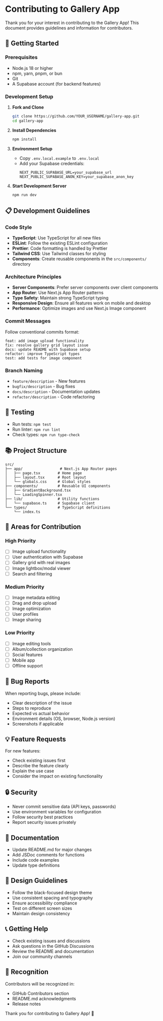 # Contributing to Gallery App

Thank you for your interest in contributing to the Gallery App! This document provides guidelines and information for contributors.

## 🚀 Getting Started

### Prerequisites

- Node.js 18 or higher
- npm, yarn, pnpm, or bun
- Git
- A Supabase account (for backend features)

### Development Setup

1. **Fork and Clone**
   ```bash
   git clone https://github.com/YOUR_USERNAME/gallery-app.git
   cd gallery-app
   ```

2. **Install Dependencies**
   ```bash
   npm install
   ```

3. **Environment Setup**
   - Copy `.env.local.example` to `.env.local`
   - Add your Supabase credentials:
     ```env
     NEXT_PUBLIC_SUPABASE_URL=your_supabase_url
     NEXT_PUBLIC_SUPABASE_ANON_KEY=your_supabase_anon_key
     ```

4. **Start Development Server**
   ```bash
   npm run dev
   ```

## 📋 Development Guidelines

### Code Style

- **TypeScript**: Use TypeScript for all new files
- **ESLint**: Follow the existing ESLint configuration
- **Prettier**: Code formatting is handled by Prettier
- **Tailwind CSS**: Use Tailwind classes for styling
- **Components**: Create reusable components in the `src/components/` directory

### Architecture Principles

- **Server Components**: Prefer server components over client components
- **App Router**: Use Next.js App Router patterns
- **Type Safety**: Maintain strong TypeScript typing
- **Responsive Design**: Ensure all features work on mobile and desktop
- **Performance**: Optimize images and use Next.js Image component

### Commit Messages

Follow conventional commits format:
```
feat: add image upload functionality
fix: resolve gallery grid layout issue
docs: update README with Supabase setup
refactor: improve TypeScript types
test: add tests for image component
```

### Branch Naming

- `feature/description` - New features
- `bugfix/description` - Bug fixes
- `docs/description` - Documentation updates
- `refactor/description` - Code refactoring

## 🧪 Testing

- Run tests: `npm test`
- Run linter: `npm run lint`
- Check types: `npm run type-check`

## 📚 Project Structure

```
src/
├── app/                 # Next.js App Router pages
│   ├── page.tsx        # Home page
│   ├── layout.tsx      # Root layout
│   └── globals.css     # Global styles
├── components/         # Reusable UI components
│   ├── GradientBackground.tsx
│   └── LoadingSpinner.tsx
├── lib/                # Utility functions
│   └── supabase.ts     # Supabase client
└── types/              # TypeScript definitions
    └── index.ts
```

## 🎯 Areas for Contribution

### High Priority
- [ ] Image upload functionality
- [ ] User authentication with Supabase
- [ ] Gallery grid with real images
- [ ] Image lightbox/modal viewer
- [ ] Search and filtering

### Medium Priority
- [ ] Image metadata editing
- [ ] Drag and drop upload
- [ ] Image optimization
- [ ] User profiles
- [ ] Image sharing

### Low Priority
- [ ] Image editing tools
- [ ] Album/collection organization
- [ ] Social features
- [ ] Mobile app
- [ ] Offline support

## 🐛 Bug Reports

When reporting bugs, please include:
- Clear description of the issue
- Steps to reproduce
- Expected vs actual behavior
- Environment details (OS, browser, Node.js version)
- Screenshots if applicable

## 💡 Feature Requests

For new features:
- Check existing issues first
- Describe the feature clearly
- Explain the use case
- Consider the impact on existing functionality

## 🔒 Security

- Never commit sensitive data (API keys, passwords)
- Use environment variables for configuration
- Follow security best practices
- Report security issues privately

## 📝 Documentation

- Update README.md for major changes
- Add JSDoc comments for functions
- Include code examples
- Update type definitions

## 🎨 Design Guidelines

- Follow the black-focused design theme
- Use consistent spacing and typography
- Ensure accessibility compliance
- Test on different screen sizes
- Maintain design consistency

## 📞 Getting Help

- Check existing issues and discussions
- Ask questions in the GitHub Discussions
- Review the README and documentation
- Join our community channels

## 🙏 Recognition

Contributors will be recognized in:
- GitHub Contributors section
- README.md acknowledgments
- Release notes

Thank you for contributing to Gallery App! 🎉

